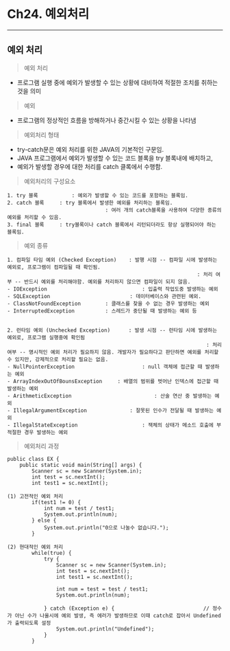 # Ch24. 예외처리
---
예외 처리
---
> 예외 처리<br>
- 프로그램 실행 중에 예외가 발생할 수 있는 상황에 대비하여 적절한 조치를 취하는 것을 의미

> 예외<br>
- 프로그램의 정상적인 흐름을 방해하거나 중간시킬 수 있는 상황을 나타냄

> 예외처리 형태<br>
- try-catch문은 예외 처리를 위한 JAVA의 기본적인 구문임.
- JAVA 프로그램에서 예외가 발생할 수 있는 코드 블록을 try 블록내에 배치하고,
- 예외가 발생할 경우에 대한 처리를 catch 클록에서 수행함.

> 예외처리의 구성요소<br>
```
1. try 블록 			: 예외가 발생할 수 있는 코드를 포함하는 블록임.
2. catch 블록		: try 블록에서 발생한 예외를 처리하는 블록임.
								: 여러 개의 catch블록을 사용하여 다양한 종류의 예외를 처리할 수 있음.
3. final 블록		: try블록이나 catch 블록에서 리턴되더라도 항상 실행되어야 하는 블록임.
```

> 예외 종류<br>
```
1. 컴파일 타임 예외 (Checked Exception) 	: 발행 시점 -- 컴파일 시에 발생하는 예외로, 프로그램이 컴파일될 때 확인됨.
  												              : 처리 여부 -- 반드시 예외를 처리해야함. 예외를 처리하지 않으면 컴파일이 되지 않음.
- IOException								: 입출력 작업도중 발생하는 예외
- SQLException							: 데이터베이스와 관련된 예외.
- ClassNotFoundException		: 클래스를 찾을 수 없는 경우 발생하는 예외
- InterruptedException			: 스레드가 중단될 때 발생하는 예외 등


2. 런타임 예외 (Unchecked Exception)	     : 발생 시점 -- 런타임 시에 발생하는 예외로, 프로그램 실행중에 확인됨
												                 : 처리 여부 -- 명시적인 예외 처리가 필요하지 않음. 개발자가 필요하다고 판단하면 예외를 처리할 수 있지만, 강제적으로 처리할 필요는 없음.
- NullPointerException						: null 객체에 접근할 때 발생하는 예외
- ArrayIndexOutOfBounsException		: 배열의 범위를 벗어난 인덱스에 접근할 때 발생하는 예외
- ArithmeticException							: 산술 연산 중 발생하는 예외
- IllegalArgumentException				: 잘못된 인수가 전달될 때 발생하는 예외
- IllegalStateException						: 잭체의 상태가 메소드 호출에 부적절한 경우 발생하는 예외
```
> 예외처리 과정<br>
```
public class EX {
	public static void main(String[] args) {
		Scanner sc = new Scanner(System.in);
		int test = sc.nextInt();
		int test1 = sc.nextInt();

(1) 고전적인 예외 처리
		if(test1 != 0) {
			int num = test / test1;
			System.out.println(num);
		} else {
			System.out.println("0으로 나눌수 없습니다.");
		}
		
(2) 현대적인 예외 처리
		while(true) {
			try {	
				Scanner sc = new Scanner(System.in);
				int test = sc.nextInt();
				int test1 = sc.nextInt();
				
				int num = test = test / test1;
				System.out.println(num);
				
			} catch (Exception e) {								// 정수가 아닌 수가 나올시에 예외 발생, 즉 에러가 발생하므로 이때 catch로 잡아서 Undefined가 출력되도록 설정
				System.out.println("Undefined");
			}
		}
	
